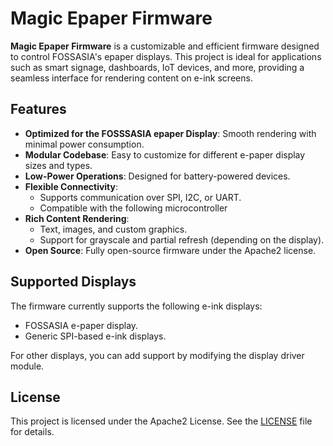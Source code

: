 # Magic Epaper Firmware

**Magic Epaper Firmware** is a customizable and efficient firmware designed to control FOSSASIA's epaper displays. This project is ideal for applications such as smart signage, dashboards, IoT devices, and more, providing a seamless interface for rendering content on e-ink screens.

## Features

- **Optimized for the FOSSSASIA epaper Display**: Smooth rendering with minimal power consumption.
- **Modular Codebase**: Easy to customize for different e-paper display sizes and types.
- **Low-Power Operations**: Designed for battery-powered devices.
- **Flexible Connectivity**:
  - Supports communication over SPI, I2C, or UART.
  - Compatible with the following microcontroller
- **Rich Content Rendering**:
  - Text, images, and custom graphics.
  - Support for grayscale and partial refresh (depending on the display).
- **Open Source**: Fully open-source firmware under the Apache2 license.

## Supported Displays

The firmware currently supports the following e-ink displays:
- FOSSASIA e-paper display.
- Generic SPI-based e-ink displays.

For other displays, you can add support by modifying the display driver module.

## License

This project is licensed under the Apache2 License. See the [LICENSE](LICENSE) file for details.
